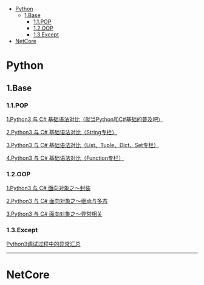 - [Python](#python)
    - [1.Base](#1base)
        - [1.1.POP](#11pop)
        - [1.2.OOP](#12oop)
        - [1.3.Except](#13except)
- [NetCore](#netcore)

# Python

## 1.Base

### 1.1.POP

<p><a href="./python/base/pop/1.base.md" target="_blank">1.Python3 与 C# 基础语法对比（就当Python和C#基础的普及吧）</a></p>

<a href="./python/base/pop/2.str.md" target="_blank">2.Python3 与 C# 基础语法对比（String专栏）</a>

<a href="./python/base/pop/3.list_tuple_dict_set.md" target="_blank">3.Python3 与 C# 基础语法对比（List、Tuple、Dict、Set专栏）</a>

<a href="./python/base/pop/4.func.md" target="_blank">4.Python3 与 C# 基础语法对比（Function专栏）</a>

### 1.2.OOP

<a href="./python/base/oop/1.封装.md" target="_blank">1.Python3 与 C# 面向对象之～封装</a>

<a href="./python/base/oop/2.继承与多态.md" target="_blank">2.Python3 与 C# 面向对象之～继承与多态</a>

<a href="./python/base/oop/3.异常相关.md" target="_blank">3.Python3 与 C# 面向对象之～异常相关</a>

### 1.3.Except
<p><a href="https://www.cnblogs.com/dotnetcrazy/p/9192089.html" target="_blank">Python3调试过程中的异常汇总</a></p>

---

# NetCore
